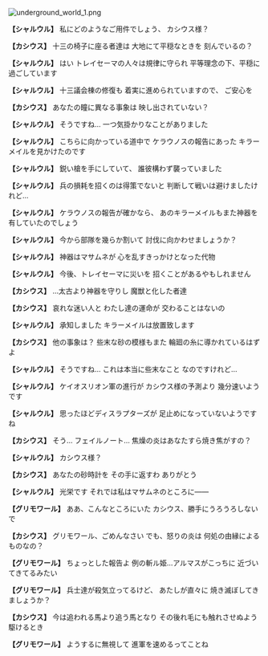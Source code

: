 
![underground_world_1.png](../images/backgrounds/underground_world_1.png)

**【シャルウル】**
私にどのようなご用件でしょう、
カシウス様？

**【カシウス】**
十三の椅子に座る者達は
大地にて平穏なときを
刻んでいるの？

**【シャルウル】**
はい
トレイセーマの人々は規律に守られ
平等理念の下、平穏に過ごしています

**【シャルウル】**
十三議会棟の修復も
着実に進められていますので、
ご安心を

**【カシウス】**
あなたの瞳に異なる事象は
映し出されていない？

**【シャルウル】**
そうですね…
一つ気掛かりなことがありました

**【シャルウル】**
こちらに向かっている道中で
ケラウノスの報告にあった
キラーメイルを見かけたのです

**【シャルウル】**
鋭い槍を手にしていて、
誰彼構わず襲っていました

**【シャルウル】**
兵の損耗を招くのは得策でないと
判断して戦いは避けましたけれど…

**【シャルウル】**
ケラウノスの報告が確かなら、
あのキラーメイルもまた神器を
有していたのでしょう

**【シャルウル】**
今から部隊を幾らか割いて
討伐に向かわせましょうか？

**【シャルウル】**
神器はマサムネが
心を乱すきっかけとなった代物

**【シャルウル】**
今後、トレイセーマに災いを
招くことがあるやもしれません

**【カシウス】**
…太古より神器を守りし
魔獣と化した者達

**【カシウス】**
哀れな迷い人と
わたし達の運命が
交わることはないの

**【シャルウル】**
承知しました
キラーメイルは放置致します

**【カシウス】**
他の事象は？
些末な砂の模様もまた
輪廻の糸に導かれているはずよ

**【シャルウル】**
そうですね…
これは本当に些末なこと
なのですけれど…

**【シャルウル】**
ケイオスリオン軍の進行が
カシウス様の予測より
幾分速いようです

**【シャルウル】**
思ったほどディスラプターズが
足止めになっていないようですね

**【カシウス】**
そう…
フェイルノート…
焦燥の炎はあなたすら焼き焦がすの？

**【シャルウル】**
カシウス様？

**【カシウス】**
あなたの砂時計を
その手に返すわ
ありがとう

**【シャルウル】**
光栄です
それでは私はマサムネのところに――

**【グリモワール】**
ああ、こんなところにいた
カシウス、勝手にうろうろしないで

**【カシウス】**
グリモワール、ごめんなさい
でも、怒りの炎は
何処の由縁によるものなの？

**【グリモワール】**
ちょっとした報告よ
例の斬ル姫…アルマスがこっちに
近づいてきてるみたい

**【グリモワール】**
兵士達が殺気立ってるけど、
あたしが直々に
焼き滅ぼしてきましょうか？

**【カシウス】**
今は追われる馬より追う馬となり
その後れ毛にも触れさせぬよう
駆けるとき

**【グリモワール】**
ようするに無視して
進軍を速めるってことね